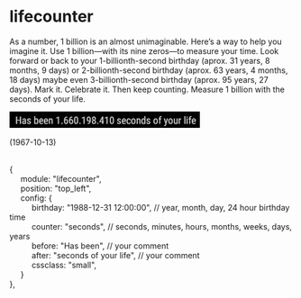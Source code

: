 # lifecounter
As a number, 1 billion is an almost unimaginable. Here’s a way to help you imagine it. Use 1 billion—with its nine zeros—to measure your time. Look forward or back to your 1-billionth-second birthday (aprox. 31 years, 8 months, 9 days) or 2-billionth-second birthday (aprox. 63 years, 4 months, 18 days) maybe even 3-billionth-second birthday (aprox. 95 years, 27 days). Mark it. Celebrate it. Then keep counting. Measure 1 billion with the seconds of your life.

<img src=https://github.com/hangorazvan/MMM-lifecounter/blob/master/preview.png> 

(1967-10-13)

<br>{
<br>&nbsp;&nbsp;&nbsp;&nbsp;&nbsp;module: "lifecounter",
<br>&nbsp;&nbsp;&nbsp;&nbsp;&nbsp;position: "top_left",
<br>&nbsp;&nbsp;&nbsp;&nbsp;&nbsp;config: {
<br>&nbsp;&nbsp;&nbsp;&nbsp;&nbsp;&nbsp;&nbsp;&nbsp;&nbsp;&nbsp;birthday: "1988-12-31 12:00:00", // year, month, day, 24 hour birthday time
<br>&nbsp;&nbsp;&nbsp;&nbsp;&nbsp;&nbsp;&nbsp;&nbsp;&nbsp;&nbsp;counter: "seconds", // seconds, minutes, hours, months, weeks, days, years
<br>&nbsp;&nbsp;&nbsp;&nbsp;&nbsp;&nbsp;&nbsp;&nbsp;&nbsp;&nbsp;before: "Has been", // your comment
<br>&nbsp;&nbsp;&nbsp;&nbsp;&nbsp;&nbsp;&nbsp;&nbsp;&nbsp;&nbsp;after: "seconds of your life", // your comment
<br>&nbsp;&nbsp;&nbsp;&nbsp;&nbsp;&nbsp;&nbsp;&nbsp;&nbsp;&nbsp;cssclass: "small",
<br>&nbsp;&nbsp;&nbsp;&nbsp;&nbsp;}
<br>},
